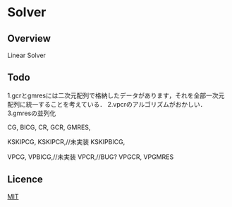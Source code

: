 Solver
====

## Overview

Linear Solver

## Todo
1.gcrとgmresには二次元配列で格納したデータがあります，それを全部一次元配列に統一することを考えている．
2.vpcrのアルゴリズムがおかしい．
3.gmresの並列化

CG,
  BICG,
  CR,
  GCR,
  GMRES,

  KSKIPCG,
  KSKIPCR,//未実装
  KSKIPBICG,

  VPCG,
  VPBICG,//未実装
  VPCR,//BUG?
  VPGCR,
  VPGMRES

## Licence

[MIT](https://github.com/tcnksm/tool/blob/master/LICENCE)
